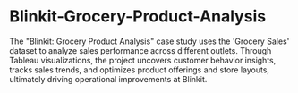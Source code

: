 # Blinkit-Grocery-Product-Analysis
The "Blinkit: Grocery Product Analysis" case study uses the 'Grocery Sales' dataset to analyze sales performance across different outlets. Through Tableau visualizations, the project uncovers customer behavior insights, tracks sales trends, and optimizes product offerings and store layouts, ultimately driving operational improvements at Blinkit.
